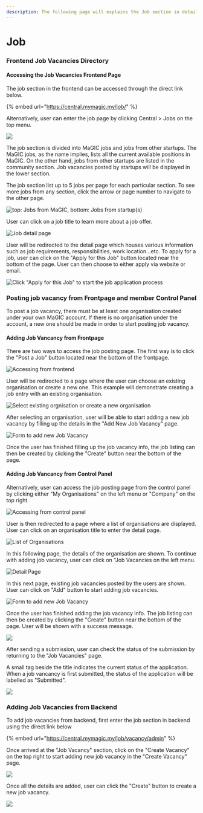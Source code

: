 ```yaml
---
description: The following page will explains the Job section in details.
---
```


# Job

### Frontend Job Vacancies Directory

#### Accessing the Job Vacancies Frontend Page

The job section in the frontend can be accessed through the direct link below.

{% embed url="https://central.mymagic.my/job/" %}

Alternatively, user can enter the job page by clicking Central &gt; Jobs on the top menu.

![](../../../.gitbook/assets/2021-04-27-11-%20%281%29.png)

The job section is divided into MaGIC jobs and jobs from other startups. The MaGIC jobs, as the name implies, lists all the current available positions in MaGIC. On the other hand, jobs from other startups are listed in the community section. Job vacancies posted by startups will be displayed in the lower section.

The job section list up to 5 jobs per page for each particular section. To see more jobs from any section, click the arrow or page number to navigate to the other page.

![top: Jobs from MaGIC, bottom: Jobs from startup\(s\)](../../../.gitbook/assets/2021-04-28-1-.png)

User can click on a job title to learn more about a job offer.

![Job detail page](../../../.gitbook/assets/2021-04-27-13-.png)

User will be redirected to the detail page which houses various information such as job requirements, responsibilities, work location...etc. To apply for a job, user can click on the "Apply for this Job" button located near the bottom of the page. User can then choose to either apply via website or email.

![Click &quot;Apply for this Job&quot; to start the job application process](../../../.gitbook/assets/2021-04-28-3-.png)

### Posting job vacancy from Frontpage and member Control Panel

To post a job vacancy, there must be at least one organisation created under your own MaGIC account. If there is no organisation under the account, a new one should be made in order to start posting job vacancy.

#### Adding Job Vancancy from Frontpage

There are two ways to access the job posting page. The first way is to click the "Post a Job" button located near the bottom of the frontpage.    

![Accessing from frontend](../../../.gitbook/assets/2021-04-27-18-%20%281%29.png)

User will be redirected to a page where the user can choose an existing organisation or create a new one. This example will demonstrate creating a job entry with an existing organisation. 

![Select existing orgnisation or create a new organisation](../../../.gitbook/assets/2021-04-27-19-.png)

After selecting an organisation, user will be able to start adding a new job vacancy by filling up the details in the "Add New Job Vacancy" page.

![Form to add new Job Vacancy](../../../.gitbook/assets/2021-04-27-20-.png)

Once the user has finished filling up the job vacancy info, the job listing can then be created by clicking the "Create" button near the bottom of the page.

#### Adding Job Vancancy from Control Panel

Alternatively, user can access the job posting page from the control panel by clicking either "My Organisations" on the left menu or "Company" on the top right.

![Accessing from control panel](../../../.gitbook/assets/2021-04-27-23-.png)

User is then redirected to a page where a list of organisations are displayed. User can click on an organisation title to enter the detail page.

![List of Organisations](../../../.gitbook/assets/2021-04-27-24-.png)

In this following page, the details of the organisation are shown. To continue with adding job vacancy, user can click on "Job Vacancies on the left menu.

![Detail Page](../../../.gitbook/assets/2021-04-27-26-.png)

In this next page, existing job vacancies posted by the users are shown. User can click on "Add" button to start adding job vacancies.

![Form to add new Job Vacancy](../../../.gitbook/assets/2021-04-27-20-%20%281%29.png)

Once the user has finished adding the job vacancy info. The job listing can then be created by clicking the "Create" button near the bottom of the page. User will be shown with a success message.

![](../../../.gitbook/assets/2021-04-27-27-.png)

After sending a submission, user can check the status of the submission by returning to the "Job Vacancies" page. 

A small tag beside the title indicates the current status of the application. When a job vancancy is first submitted, the status of the application will be labelled as "Submitted".

![](../../../.gitbook/assets/2021-04-27-28-.png)

### 

### Adding Job Vacancies from Backend

To add job vacancies from backend, first enter the job section in backend using the direct link below

{% embed url="https://central.mymagic.my/job/vacancy/admin" %}

Once arrived at the "Job Vacancy" section, click on the "Create Vacancy" on the top right to start adding new job vacancy in the "Create Vacancy" page.

![](../../../.gitbook/assets/2021-04-27-31-.png)

Once all the details are added, user can click the "Create" button to create a new job vacancy.

![](../../../.gitbook/assets/2021-04-27-32-%20%281%29.png)

